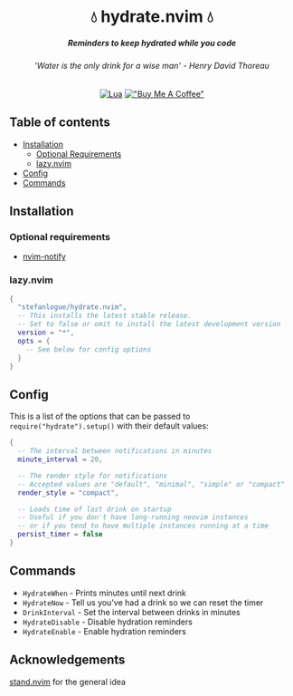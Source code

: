 <div align="center">
  <h1> 💧 hydrate.nvim 💧 </h1>
  <h5>Reminders to keep hydrated while you code</h5>
  <h6>'Water is the only drink for a wise man' - Henry David Thoreau</h6>

  [![Lua](https://img.shields.io/badge/Lua-blue.svg?style=for-the-badge&logo=lua)](http://www.lua.org)
  [!["Buy Me A Coffee"](https://www.buymeacoffee.com/assets/img/custom_images/yellow_img.png)](https://www.buymeacoffee.com/stefanlogu4)
</div>


## Table of contents
- [Installation](#installation)
  - [Optional Requirements](#requirements)
  - [lazy.nvim](#lazy)
- [Config](#config)
- [Commands](#commands)

## Installation<a name="installation"></a>

### Optional requirements<a name="requirements"></a>
- [nvim-notify](https://github.com/rcarriga/nvim-notify)

### lazy.nvim<a name="lazy"></a>
```lua
{
  "stefanlogue/hydrate.nvim",
  -- This installs the latest stable release.
  -- Set to false or omit to install the latest development version
  version = "*",
  opts = {
    -- See below for config options
  }
}
```

## Config<a name="config"></a>
This is a list of the options that can be passed to `require("hydrate").setup()` with their default values:
```lua
{
  -- The interval between notifications in minutes
  minute_interval = 20,

  -- The render style for notifications
  -- Accepted values are "default", "minimal", "simple" or "compact"
  render_style = "compact",

  -- Loads time of last drink on startup
  -- Useful if you don't have long-running neovim instances
  -- or if you tend to have multiple instances running at a time
  persist_timer = false
}
```

## Commands<a name="commands"></a>
- `HydrateWhen` - Prints minutes until next drink
- `HydrateNow` - Tell us you've had a drink so we can reset the timer
- `DrinkInterval` - Set the interval between drinks in minutes
- `HydrateDisable` - Disable hydration reminders
- `HydrateEnable` - Enable hydration reminders

## Acknowledgements
[stand.nvim](https://github.com/mvllow/stand.nvim) for the general idea
